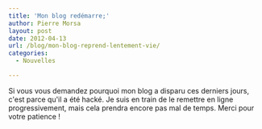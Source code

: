 ```yaml
---
title: 'Mon blog redémarre;'
author: Pierre Morsa
layout: post
date: 2012-04-13
url: /blog/mon-blog-reprend-lentement-vie/
categories:
  - Nouvelles

---
```


Si vous vous demandez pourquoi mon blog a disparu ces derniers jours, c'est parce qu'il a été hacké. Je suis en train de le remettre en ligne progressivement, mais cela prendra encore pas mal de temps. Merci pour votre patience !
